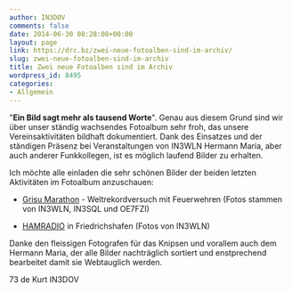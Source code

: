 ```yaml
---
author: IN3DOV
comments: false
date: 2014-06-30 08:28:08+00:00
layout: page
link: https://drc.bz/zwei-neue-fotoalben-sind-im-archiv/
slug: zwei-neue-fotoalben-sind-im-archiv
title: Zwei neue Fotoalben sind im Archiv
wordpress_id: 8495
categories:
- Allgemein
---
```


"**Ein Bild sagt mehr als tausend Worte**". Genau aus diesem Grund sind wir über unser ständig wachsendes Fotoalbum sehr froh, das unsere Vereinsaktivitäten bildhaft dokumentiert. Dank des Einsatzes und der ständigen Präsenz bei Veranstaltungen von IN3WLN Hermann Maria, aber auch anderer Funkkollegen, ist es möglich laufend Bilder zu erhalten.




Ich möchte alle einladen die sehr schönen Bilder der beiden letzten Aktivitäten im Fotoalbum anzuschauen:






	
  * [Grisu Marathon](https://drc.bz/drc-intern/fotoalbum/?wppa-album=118&wppa-cover=0&wppa-occur=1) - Weltrekordversuch mit Feuerwehren (Fotos stammen von IN3WLN, IN3SQL und OE7FZI)

	
  * [HAMRADIO](https://drc.bz/drc-intern/fotoalbum/?wppa-album=120&wppa-cover=0&wppa-occur=1) in Friedrichshafen (Fotos von IN3WLN)




Danke den fleissigen Fotografen für das Knipsen und vorallem auch dem Hermann Maria, der alle Bilder nachträglich sortiert und enstprechend bearbeitet damit sie Webtauglich werden.




73 de Kurt IN3DOV
